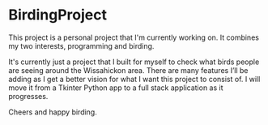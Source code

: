 # BirdingProject
This project is a personal project that I'm currently working on. It combines my two interests, programming and birding. 

It's currently just a project that I built for myself to check what birds people are seeing around the Wissahickon area. There are many features I’ll be adding as I get a better vision for what I want this project to consist of. I will move it  from a Tkinter Python app to a full stack application as it progresses. 

Cheers and happy birding. 


